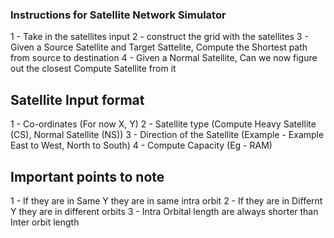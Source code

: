 ### Instructions for Satellite Network Simulator
1 - Take in the satellites input
2 - construct the grid with the satellites
3 - Given a Source Satellite and Target Sattelite, Compute the Shortest path from source to destination
4 - Given a Normal Satellite, Can we now figure out the closest Compute Satellite from it


## Satellite Input format
1 - Co-ordinates (For now X, Y)
2 - Satellite type (Compute Heavy Satellite (CS), Normal Satellite (NS))
3 - Direction of the Satellite (Example - Example East to West, North to South)
4 - Compute Capacity (Eg - RAM)

## Important points to note
1 - If they are in Same Y they are in same intra orbit
2 - If they are in Differnt Y they are in different orbits
3 - Intra Orbital length are always shorter than Inter orbit length